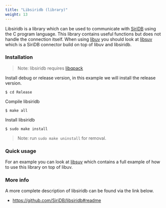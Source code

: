 ```yaml
---
title: "Libsiridb (library)"
weight: 13
---
```


Libsiridb is a library which can be used to communicate
with [SiriDB](https://github.com/transceptor-technology/siridb-server) using
the C program language. This library contains useful functions but does not
handle the connection itself. When using
[libuv](http://libuv.org/) you should look at
[libsuv](https://github.com/SiriDB/libsuv#readme) which is a SiriDB
connector build on top of libuv and libsiridb.

### Installation

>Note: libsiridb requires [libqpack](https://github.com/transceptor-technology/libqpack)

Install debug or release version, in this example we will install the release version.
```
$ cd Release
```

Compile libsiridb
```
$ make all
```

Install libsiridb
```
$ sudo make install
```

> Note: run `sudo make uninstall` for removal.

### Quick usage

For an example you can look at [libsuv](https://github.com/SiriDB/libsuv#readme)
which contains a full example of how to use this library on top of libuv.

### More info

A more complete description of libsiridb can be found via the link below.

- https://github.com/SiriDB/libsiridb#readme
